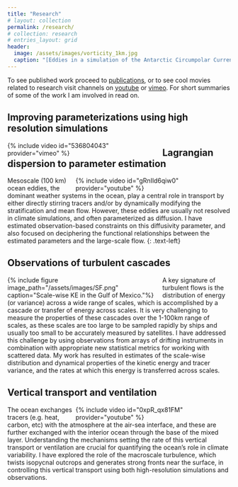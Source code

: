 ```yaml
---
title: "Research"
# layout: collection
permalink: /research/
# collection: research
# entries_layout: grid
header:
  image: /assets/images/vorticity_1km.jpg
  caption: "[Eddies in a simulation of the Antarctic Circumpolar Current.](/assets/documents/Balwada_et_al2018.pdf)"
---
```


To see published work proceed to [publications](/publications), or to see cool movies related to research visit channels on [youtube](https://www.youtube.com/user/dhruvsus/videos) or [vimeo](https://vimeo.com/user12345586). For short summaries of some of the work I am involved in read on. 

## Improving parameterizations using high resolution simulations
<div style="width:350px; float: left">
    {% include video id="536804043" provider="vimeo" %}
</div>

## Lagrangian dispersion to parameter estimation
<div style="width:350px; float: right">
    {% include video id="gRnIld6qiw0" provider="youtube" %}
</div>
Mesoscale (100 km) ocean eddies, the dominant weather systems in the ocean, play a central role in transport by either directly stirring tracers and/or by dynamically modifying the stratification and mean flow. However, these eddies are usually not resolved in climate simulations, and often parameterized as diffusion. I have estimated observation-based constraints on this diffusivity parameter, and also focused on deciphering the functional relationships between the estimated parameters and the large-scale flow.
{: .text-left}

## Observations of turbulent cascades 
<div style="width:350px; float: left">
    {% include figure image_path="/assets/images/SF.png" caption="Scale-wise KE in the Gulf of Mexico."%}
</div>
A key signature of turbulent flows is the distribution of energy (or variance) across a wide range of scales, which is accomplished by a cascade or transfer of energy across scales. It is very challenging to measure the properties of these cascades over the 1-100km range of scales, as these scales are too large to be sampled rapidly by ships and usually too small to be accurately measured by satellites. I have addressed this challenge by using observations from arrays of drifting instruments in combination with appropriate new statistical metrics for working with scattered data. My work has resulted in estimates of the scale-wise distribution and dynamical properties of the kinetic energy and tracer variance, and the rates at which this energy is transferred across scales.

## Vertical transport and ventilation
<div style="width:350px; float: right">
{% include video id="0xpR_qx81FM" provider="youtube" %}
</div>
The ocean exchanges tracers (e.g. heat, carbon, etc) with the atmosphere at the air-sea interface, and these are further exchanged with the interior ocean through the base of the mixed layer. Understanding the mechanisms setting the rate of this vertical transport or ventilation are crucial for quantifying the ocean’s role in climate variability. I have explored the role of the macroscale turbulence, which twists isopycnal outcrops and generates strong fronts near the surface, in controlling this vertical transport using both high-resolution simulations and observations.  
    

